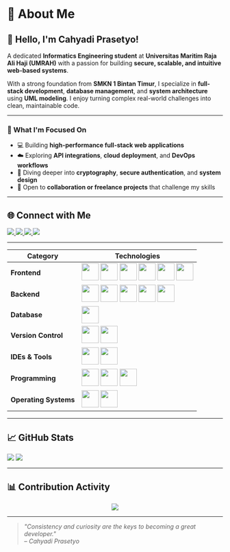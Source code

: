 # 💫 About Me

## 👋 Hello, I'm Cahyadi Prasetyo!

A dedicated **Informatics Engineering student** at **Universitas Maritim Raja Ali Haji (UMRAH)** with a passion for building **secure, scalable, and intuitive web-based systems**.

With a strong foundation from **SMKN 1 Bintan Timur**, I specialize in **full-stack development**, **database management**, and **system architecture** using **UML modeling**. I enjoy turning complex real-world challenges into clean, maintainable code.

---

### 🚀 What I'm Focused On
- 💻 Building **high-performance full-stack web applications**
- ☁️ Exploring **API integrations**, **cloud deployment**, and **DevOps workflows**
- 🔐 Diving deeper into **cryptography**, **secure authentication**, and **system design**
- 🤝 Open to **collaboration or freelance projects** that challenge my skills

---

## 🌐 Connect with Me

<p align="judtify">
  <a href="https://linkedin.com/in/CahyadiPrasetyo">
    <img src="https://img.shields.io/badge/LinkedIn-Connect-blue?style=for-the-badge&logo=linkedin&logoColor=white"/>
  </a>
  <a href="mailto:cahyadi.informatics@gmail.com">
    <img src="https://img.shields.io/badge/Gmail-Message-red?style=for-the-badge&logo=gmail&logoColor=white"/>
  </a>
  <a href="https://github.com/Cahyadi-Prasetyo">
    <img src="https://img.shields.io/badge/GitHub-Portfolio-black?style=for-the-badge&logo=github"/>
  </a>
  <a href="https://instagram.com/cahyadi_p24">
    <img src="https://img.shields.io/badge/Instagram-Daily Life-E4405F?style=for-the-badge&logo=instagram&logoColor=white"/>
  </a>
</p>

---

| Category              | Technologies                                                                                                                                                                                                                                                                                                                                                                                                                                                      |
| --------------------- | ----------------------------------------------------------------------------------------------------------------------------------------------------------------------------------------------------------------------------------------------------------------------------------------------------------------------------------------------------------------------------------------------------------------------------------------------------------------- |
| **Frontend**          | <img src="https://img.icons8.com/color/48/html-5.png" height="40"/> <img src="https://img.icons8.com/color/48/css3.png" height="40"/> <img src="https://img.icons8.com/color/48/javascript.png" height="40"/> <img src="https://img.icons8.com/?size=100&id=PndQWK6M1Hjo&format=png" height="40"/> <img src="https://img.icons8.com/?size=100&id=dJjTWMogzFzg&format=png" height="40"/> <img src="https://img.icons8.com/color/48/tailwind_css.png" height="40"/> |
| **Backend**           | <img src="https://img.icons8.com/?size=100&id=6ELeEzOi1ZbF&format=png" height="40"/> <img src="https://img.icons8.com/color/48/nodejs.png" height="40"/> <img src="https://img.icons8.com/color/48/python.png" height="40"/> <img src="https://img.icons8.com/color/48/java-coffee-cup-logo.png" height="40"/> <img src="https://img.icons8.com/?size=100&id=hUvxmdu7Rloj&format=png" height="40"/>                                                               |
| **Database**          | <img src="https://img.icons8.com/fluency/48/mysql-logo.png" height="40"/>                                                                                                                                                                                                                                                                                                                                                                                         |
| **Version Control**   | <img src="https://img.icons8.com/color/48/git.png" height="40"/> <img src="https://img.icons8.com/?size=100&id=WCL5hPLvhUjQ&format=png&color=FFFFFF" height="40"/>                                                                                                                                                                                                                                                                                                |
| **IDEs & Tools**      | <img src="https://img.icons8.com/color/48/visual-studio-code-2019.png" height="40"/> <img src="https://img.icons8.com/color/48/figma--v1.png" height="40"/>                                                                                                                                                                                                                                                                                                       |
| **Programming**       | <img src="https://img.icons8.com/color/48/c-programming.png" height="40"/> <img src="https://img.icons8.com/color/48/c-plus-plus-logo.png" height="40"/> <img src="https://img.icons8.com/?size=100&id=CLvQeiwFpit4&format=png" height="40"/>                                                                                                                                                                                                                     |
| **Operating Systems** | <img src="https://img.icons8.com/color/48/windows-10.png" height="40"/> <img src="https://img.icons8.com/?size=100&id=qBWtR72kluCU&format=png" height="40"/>                                                                                                                                                                                                                                                                                                      |
                                                                                                                                                                                                                                                                                                     

---

## 📈 GitHub Stats

<div align="justify">
  <img src="https://github-readme-stats.vercel.app/api?username=Cahyadi-Prasetyo&theme=react&hide_border=true&include_all_commits=true&count_private=true"/>
  <img src="https://github-readme-stats.vercel.app/api/top-langs/?username=Cahyadi-Prasetyo&theme=react&hide_border=true&layout=compact"/>
</div>

---

## 📊 Contribution Activity

<div align="center">
  <img src="https://github-readme-activity-graph.vercel.app/graph?username=Cahyadi-Prasetyo&theme=react-dark&hide_border=true&area=true&radius=10"/>
</div>

---

> *"Consistency and curiosity are the keys to becoming a great developer."*  
> – *Cahyadi Prasetyo*
